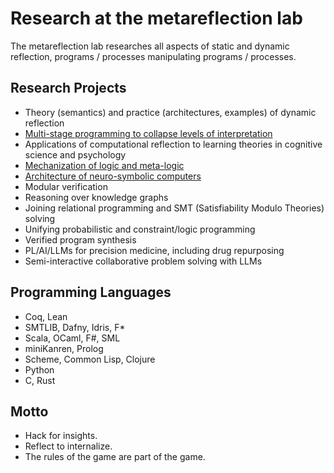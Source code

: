 # Research at the metareflection lab

The metareflection lab researches all aspects of static and dynamic reflection, programs / processes manipulating programs / processes.

## Research Projects

- Theory (semantics) and practice (architectures, examples) of dynamic reflection
- [Multi-stage programming to collapse levels of interpretation](collapsing)
- Applications of computational reflection to learning theories in cognitive science and psychology
- [Mechanization of logic and meta-logic](logic)
- [Architecture of neuro-symbolic computers](neuro)
- Modular verification
- Reasoning over knowledge graphs
- Joining relational programming and SMT (Satisfiability Modulo Theories) solving
- Unifying probabilistic and constraint/logic programming
- Verified program synthesis
- PL/AI/LLMs for precision medicine, including drug repurposing
- Semi-interactive collaborative problem solving with LLMs

## Programming Languages

- Coq, Lean
- SMTLIB, Dafny, Idris, F*
- Scala, OCaml, F#, SML
- miniKanren, Prolog
- Scheme, Common Lisp, Clojure
- Python
- C, Rust

## Motto

- Hack for insights.
- Reflect to internalize.
- The rules of the game are part of the game.

